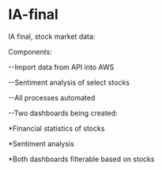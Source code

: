 # IA-final
IA final, stock market data:

Components:

--Import data from API into AWS 

--Sentiment analysis of select stocks

--All processes automated

--Two dashboards being created:

  *Financial statistics of stocks
 
  *Sentiment analysis
 
  *Both dashboards filterable based on stocks
 
